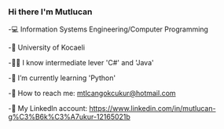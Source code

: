 ### Hi there I'm Mutlucan

  -💻 Information Systems Engineering/Computer Programming
  
  -🏫 University of Kocaeli
  
  -👨‍💻 I know intermediate lever 'C#' and 'Java'
  
  -🌱 I’m currently learning 'Python'
  
  -📧 How to reach me: mtlcangokcukur@hotmail.com
  
  -💬 My Linkedln account: https://www.linkedin.com/in/mutlucan-g%C3%B6k%C3%A7ukur-12165021b 
  


<!--
**MutlucanGokcukur/MutlucanGokcukur** is a ✨ _special_ ✨ repository because its `README.md` (this file) appears on your GitHub profile.

Here are some ideas to get you started:

- 🔭 I’m currently working on ...
- 🌱 I’m currently learning ...
- 👯 I’m looking to collaborate on ...
- 🤔 I’m looking for help with ...
- 💬 Ask me about ...
- 📫 How to reach me: ...
- 😄 Pronouns: ...
- ⚡ Fun fact: ...
-->
